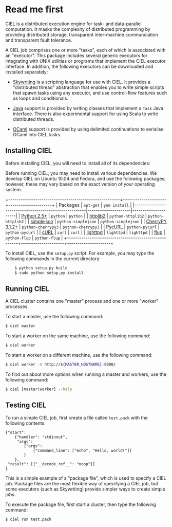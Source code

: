 Read me first
=============

CIEL is a distributed execution engine for task- and data-parallel
computation. It masks the complexity of distributed programming by
providing distributed storage, transparent inter-machine communciation
and transparent fault tolerance.

A CIEL job comprises one or more "tasks", each of which is associated
with an "executor". This package includes several generic executors
for integrating with UNIX utilities or programs that implement the
CIEL executor interface. In addition, the following executors can be
downloaded and installed separately:

* [Skywriting](https://github.com/mrry/ciel-skywriting) is a scripting
  language for use with CIEL. It provides a "distributed thread"
  abstraction that enables you to write simple scripts that spawn
  tasks using any executor, and use control-flow features such as
  loops and conditionals.

* [Java](https://github.com/mrry/ciel-java) support is provided by
  writing classes that implement a `Task` Java interface. There is
  also experimental support for using Scala to write distributed
  threads.

* [OCaml](https://github.com/avsm/ciel-ocaml) support is provided by
  using delimited continuations to serialise OCaml into CIEL tasks.

Installing CIEL
---------------

Before installing CIEL, you will need to install all of its
dependencies:

Before running CIEL, you may need to install various dependencies. We
develop CIEL on Ubuntu 10.04 and Fedora, and use the following packages;
however, these may vary based on the exact version of your operating
system.

+------------------------------------------------------+---------------------+---------------------+
| Packages                                             | `apt-get`           | `yum install`       |
|------------------------------------------------------|---------------------|---------------------|
| [Python 2.5+](http://www.python.org/)                | `python`            | `python`            |
| [httplib2](http://code.google.com/p/httplib2/)       | `python-httplib2`   | `python-httplib2`   |
| [simplejson](http://pypi.python.org/pypi/simplejson) | `python-simplejson` | `python-simplejson` |
| [CherryPY 3.1.2+](http://www.cherrypy.org/)          | `python-cherrypy3`  | `python-cherrypy3`  |
| [PycURL](http://pycurl.sourceforge.net/)             | `python-pycurl`     | `python-pycurl`     |
| [cURL](http://curl.haxx.se/)                         | `curl`              | `curl`              |
| [lighttpd](http://www.lighttpd.net/)                 | `lighttpd`          | `lighttpd`          |
| [flup](http://trac.saddi.com/flup)                   | `python-flup`       | `python-flup`       |
+------------------------------------------------------+---------------------+---------------------+

To install CIEL, use the `setup.py` script. For example, you may type
the following commands in the current directory:

```bash
    $ python setup.py build
    $ sudo python setup.py install
```

Running CIEL
------------

A CIEL cluster contains one "master" process and one or more "worker"
processes.

To start a master, use the following command:

```bash
$ ciel master
```

To start a worker on the same machine, use the following command:

```bash
$ ciel worker
```

To start a worker on a different machine, use the following command:

```bash
$ ciel worker -m http://${MASTER_HOSTNAME}:8000/
```

To find out about more options when running a master and workers, use
the following command:

```bash
$ ciel [master|worker] --help
```

Testing CIEL
------------

To run a simple CIEL job, first create a file called `test.pack` with
the following contents:

```
{"start":
    {"handler": "stdinout",
     "args":
        {"args": 
            {"command_line": ["echo", "Hello, world!"]}
        }
    },
 "result": [{"__decode_ref__": "noop"}]
}
```

This is a simple example of a "package file", which is used to specify
a CIEL job. Package files are the most flexible way of specifying a
CIEL job, but some executors (such as Skywriting) provide simpler ways
to create simple jobs.

To execute the package file, first start a cluster, then type the
following command:

```bash
$ ciel run test.pack
```
